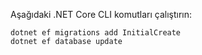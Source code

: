 
Aşağıdaki .NET Core CLI komutları çalıştırın:

```console
dotnet ef migrations add InitialCreate
dotnet ef database update
```